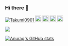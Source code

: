 ### Hi there 👋

<!--
**Takumi0901/Takumi0901** is a ✨ _special_ ✨ repository because its `README.md` (this file) appears on your GitHub profile.

Here are some ideas to get you started:

- 🔭 I’m currently working on ...
- 🌱 I’m currently learning ...
- 👯 I’m looking to collaborate on ...
- 🤔 I’m looking for help with ...
- 💬 Ask me about ...
- 📫 How to reach me: ...
- 😄 Pronouns: ...
- ⚡ Fun fact: ...
-->

<p align="left"> 
  <a href="https://github.com/Takumi0901/Takumi0901/">
    <img src="https://komarev.com/ghpvc/?username=Takumi0901" alt="Takumi0901" />
  </a>
  <a href="http://twitter.com/102_design">
    <img height="20" src="https://img.shields.io/twitter/follow/102_design?label=Twitter&logo=twitter&style=flat" />
  </a>
  <a href="https://github.com/Takumi0901">
    <img height="20" src="https://img.shields.io/github/followers/Takumi0901?label=follow&logo=github&style=flat" />
  </a>
  <a href="http://qiita.com/102Design">
    <img height="20" src="https://qiita-badge.apiapi.app/s/102Design/posts.svg" />
  </a>
  <a href="http://qiita.com/102Design">
    <img height="20" src="https://qiita-badge.apiapi.app/s/102Design/contributions.svg" />
  </a>
</p>

![](https://github-profile-summary-cards.vercel.app/api/cards/profile-details?username=Takumi0901&theme=vue)

[![Anurag's GitHub stats](https://github-readme-stats.vercel.app/api?username=Takumi0901)](https://github.com/anuraghazra/github-readme-stats)
